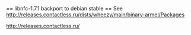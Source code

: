== libnfc-1.7.1 backport to debian stable ==
See http://releases.contactless.ru/dists/wheezy/main/binary-armel/Packages

http://releases.contactless.ru/

